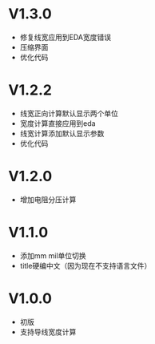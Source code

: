 # V1.3.0

-   修复线宽应用到EDA宽度错误
-   压缩界面
-   优化代码

# V1.2.2

-   线宽正向计算默认显示两个单位
-   宽度计算直接应用到eda
-   线宽计算添加默认显示参数
-   优化代码

# V1.2.0

-   增加电阻分压计算

# V1.1.0

-   添加mm mil单位切换
-   title硬编中文（因为现在不支持语言文件）

# V1.0.0

-   初版
-   支持导线宽度计算
